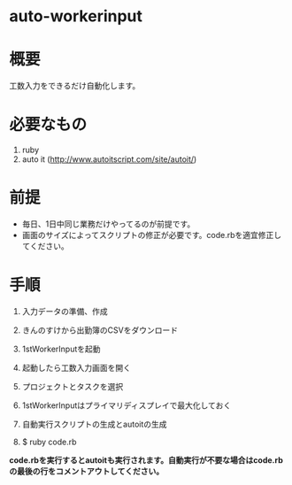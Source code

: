 auto-workerinput
================
# 概要
工数入力をできるだけ自動化します。


# 必要なもの
1. ruby
1. auto it (http://www.autoitscript.com/site/autoit/)

# 前提
 * 毎日、1日中同じ業務だけやってるのが前提です。
 * 画面のサイズによってスクリプトの修正が必要です。code.rbを適宜修正してください。

# 手順
1. 入力データの準備、作成
 1. きんのすけから出勤簿のCSVをダウンロード

1. 1stWorkerInputを起動
 1. 起動したら工数入力画面を開く
 1. プロジェクトとタスクを選択
 1. 1stWorkerInputはプライマリディスプレイで最大化しておく

1. 自動実行スクリプトの生成とautoitの生成
  1. $ ruby code.rb

**code.rbを実行するとautoitも実行されます。自動実行が不要な場合はcode.rbの最後の行をコメントアウトしてください。**
